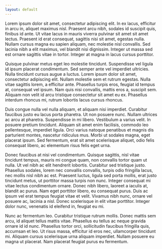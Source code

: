 ```yaml
---
layout: default
---
```


Lorem ipsum dolor sit amet, consectetur adipiscing elit. In ex lacus, efficitur in arcu in, aliquet maximus nisl. Praesent arcu nibh, sodales id suscipit quis, finibus id ante. Ut vitae lacus in mauris viverra pulvinar sit amet sit amet lectus. Praesent id erat consequat, sagittis nisi sit amet, egestas nulla. Nullam cursus magna eu sapien aliquam, nec molestie nisl convallis. Sed lacinia nibh a elit maximus, vel blandit nisi dignissim. Integer ut massa sed est ornare sagittis vitae in tortor. Integer at magna in lacus cursus porttitor.

Quisque pulvinar metus eget leo molestie tincidunt. Suspendisse vel ligula id ipsum placerat condimentum. Sed semper ante vel imperdiet ultricies. Nulla tincidunt cursus augue a luctus. Lorem ipsum dolor sit amet, consectetur adipiscing elit. Nullam molestie sem et rutrum egestas. Nulla vitae sagittis lorem, a efficitur ante. Phasellus turpis eros, feugiat id tempus at, consequat vel ipsum. Nam quis nisi convallis, mattis eros a, suscipit sem. Aliquam non velit id arcu tristique consectetur sit amet eu ex. Phasellus interdum rhoncus mi, rutrum lobortis lacus cursus rhoncus.

Duis congue nulla vel nulla aliquam, et aliquam nisi imperdiet. Curabitur faucibus justo eu lacus porta pharetra. Ut non posuere nunc. Nullam ultrices ac arcu at pharetra. Suspendisse in mi libero. Vestibulum a varius velit. In posuere pretium tincidunt. Aliquam sit amet enim facilisis, commodo leo pellentesque, imperdiet ligula. Orci varius natoque penatibus et magnis dis parturient montes, nascetur ridiculus mus. Morbi ut sodales magna, eget placerat ipsum. Sed fermentum, erat sit amet scelerisque aliquet, odio felis consequat libero, ac elementum risus felis eget urna.

Donec faucibus at nisi vel condimentum. Quisque sagittis, nisl vitae tincidunt tempus, mauris mi congue quam, non convallis tortor quam ut nulla. Ut vel nibh ac elit hendrerit lobortis. Curabitur sed tristique justo. Phasellus sodales, lorem nec convallis convallis, turpis odio fringilla lacus, nec mollis nisl nibh ac est. Praesent luctus, ligula sed porta mollis, erat justo tincidunt metus, ut porttitor massa turpis non nunc. Integer consequat mi vitae lectus condimentum ornare. Donec nibh libero, laoreet a iaculis at, blandit ac purus. Nam eget porttitor libero, eu consequat purus. Duis ac ipsum vel erat tempus feugiat vitae et velit. Vivamus nibh nunc, ornare vel posuere ac, lacinia a nisl. Donec scelerisque in elit vitae porttitor. Integer dolor nunc, venenatis id eleifend in, feugiat eu mi.

Nunc ac fermentum leo. Curabitur tristique rutrum mollis. Donec mattis sem arcu, id aliquet tellus mattis vitae. Phasellus eu tellus ac neque gravida ornare id id nunc. Phasellus tortor orci, sollicitudin faucibus fringilla quis, accumsan et leo. Ut risus massa, efficitur id eros nec, ullamcorper tincidunt mi. Aliquam cursus scelerisque urna aliquam imperdiet. Nullam posuere eu magna ut placerat. Nam placerat feugiat purus eu fermentum.